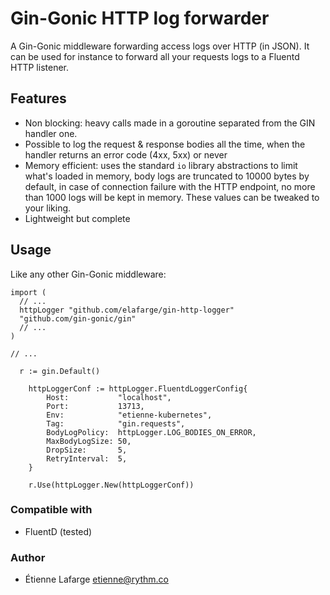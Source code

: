 Gin-Gonic HTTP log forwarder
============================

A Gin-Gonic middleware forwarding access logs over HTTP (in JSON). It can be
used for instance to forward all your requests logs to a Fluentd HTTP listener.

Features
--------
 * Non blocking: heavy calls made in a goroutine separated from the GIN handler
   one.
 * Possible to log the request & response bodies all the time, when the handler
   returns an error code (4xx, 5xx) or never
 * Memory efficient: uses the standard `io` library abstractions to limit
   what's loaded in memory, body logs are truncated to 10000 bytes by default,
   in case of connection failure with the HTTP endpoint, no more than 1000 logs
   will be kept in memory. These values can be tweaked to your liking.
 * Lightweight but complete

Usage
-----

Like any other Gin-Gonic middleware:

```golang
import (
  // ...
  httpLogger "github.com/elafarge/gin-http-logger"
  "github.com/gin-gonic/gin"
  // ...
)

// ...

  r := gin.Default()

	httpLoggerConf := httpLogger.FluentdLoggerConfig{
		Host:           "localhost",
		Port:           13713,
		Env:            "etienne-kubernetes",
		Tag:            "gin.requests",
		BodyLogPolicy:  httpLogger.LOG_BODIES_ON_ERROR,
		MaxBodyLogSize: 50,
		DropSize:       5,
		RetryInterval:  5,
	}

	r.Use(httpLogger.New(httpLoggerConf))
```

### Compatible with
 * FluentD (tested)

### Author
 * Étienne Lafarge <etienne@rythm.co>
